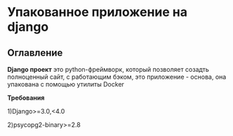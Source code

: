 # Упакованное приложение на django
## Оглавление
**Django проект**
это python-фреймворк, который позволяет созадть полноценный сайт, с работающим бэком,
это приложение - основа, она упакована с помощью утилиты Docker


**Требования**


1)Django>=3.0,<4.0


2)psycopg2-binary>=2.8


